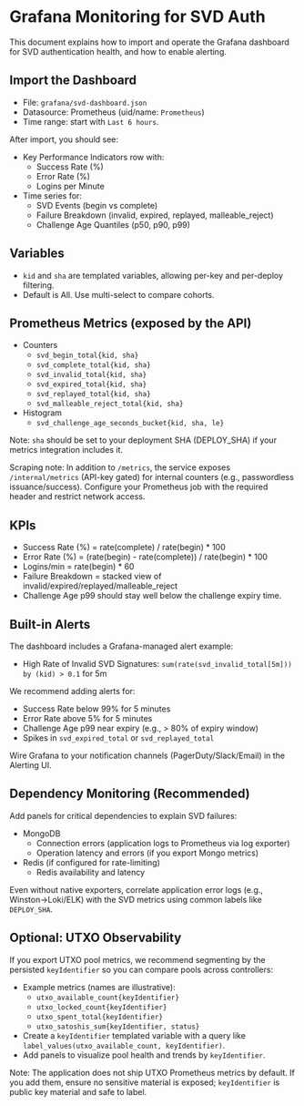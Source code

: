 # Grafana Monitoring for SVD Auth

This document explains how to import and operate the Grafana dashboard for SVD authentication health, and how to enable alerting.

## Import the Dashboard

- File: `grafana/svd-dashboard.json`
- Datasource: Prometheus (uid/name: `Prometheus`)
- Time range: start with `Last 6 hours`.

After import, you should see:
- Key Performance Indicators row with:
  - Success Rate (%)
  - Error Rate (%)
  - Logins per Minute
- Time series for:
  - SVD Events (begin vs complete)
  - Failure Breakdown (invalid, expired, replayed, malleable_reject)
  - Challenge Age Quantiles (p50, p90, p99)

## Variables

- `kid` and `sha` are templated variables, allowing per-key and per-deploy filtering.
- Default is All. Use multi-select to compare cohorts.

## Prometheus Metrics (exposed by the API)

- Counters
  - `svd_begin_total{kid, sha}`
  - `svd_complete_total{kid, sha}`
  - `svd_invalid_total{kid, sha}`
  - `svd_expired_total{kid, sha}`
  - `svd_replayed_total{kid, sha}`
  - `svd_malleable_reject_total{kid, sha}`
- Histogram
  - `svd_challenge_age_seconds_bucket{kid, sha, le}`

Note: `sha` should be set to your deployment SHA (DEPLOY_SHA) if your metrics integration includes it.

Scraping note: In addition to `/metrics`, the service exposes `/internal/metrics` (API-key gated) for internal counters (e.g., passwordless issuance/success). Configure your Prometheus job with the required header and restrict network access.

## KPIs

- Success Rate (%) = rate(complete) / rate(begin) * 100
- Error Rate (%) = (rate(begin) - rate(complete)) / rate(begin) * 100
- Logins/min = rate(begin) * 60
- Failure Breakdown = stacked view of invalid/expired/replayed/malleable_reject
- Challenge Age p99 should stay well below the challenge expiry time.

## Built-in Alerts

The dashboard includes a Grafana-managed alert example:
- High Rate of Invalid SVD Signatures: `sum(rate(svd_invalid_total[5m])) by (kid) > 0.1` for 5m

We recommend adding alerts for:
- Success Rate below 99% for 5 minutes
- Error Rate above 5% for 5 minutes
- Challenge Age p99 near expiry (e.g., > 80% of expiry window)
- Spikes in `svd_expired_total` or `svd_replayed_total`

Wire Grafana to your notification channels (PagerDuty/Slack/Email) in the Alerting UI.

## Dependency Monitoring (Recommended)

Add panels for critical dependencies to explain SVD failures:
- MongoDB
  - Connection errors (application logs to Prometheus via log exporter)
  - Operation latency and errors (if you export Mongo metrics)
- Redis (if configured for rate-limiting)
  - Redis availability and latency

Even without native exporters, correlate application error logs (e.g., Winston->Loki/ELK) with the SVD metrics using common labels like `DEPLOY_SHA`.

## Optional: UTXO Observability
  
If you export UTXO pool metrics, we recommend segmenting by the persisted `keyIdentifier` so you can compare pools across controllers:
  
- Example metrics (names are illustrative):
  - `utxo_available_count{keyIdentifier}`
  - `utxo_locked_count{keyIdentifier}`
  - `utxo_spent_total{keyIdentifier}`
  - `utxo_satoshis_sum{keyIdentifier, status}`
- Create a `keyIdentifier` templated variable with a query like `label_values(utxo_available_count, keyIdentifier)`.
- Add panels to visualize pool health and trends by `keyIdentifier`.
  
Note: The application does not ship UTXO Prometheus metrics by default. If you add them, ensure no sensitive material is exposed; `keyIdentifier` is public key material and safe to label.
